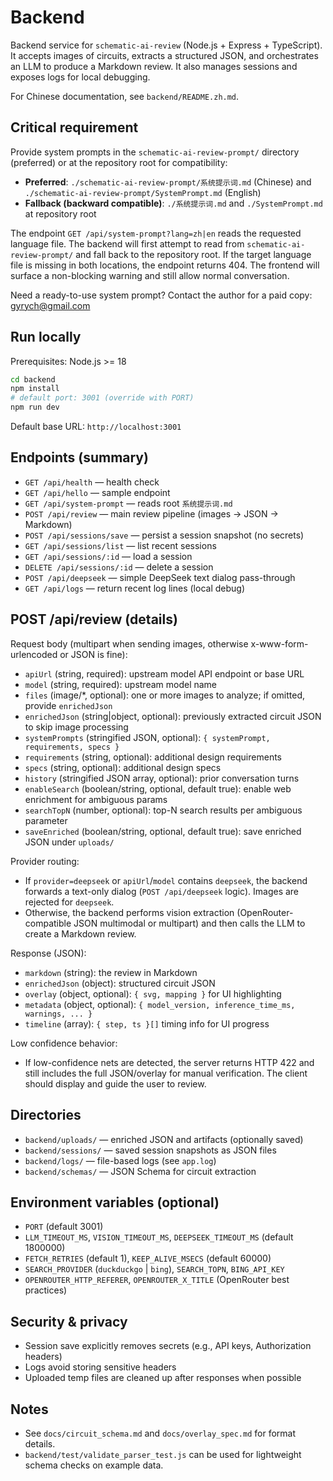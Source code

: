 # Backend

Backend service for `schematic-ai-review` (Node.js + Express + TypeScript). It accepts images of circuits, extracts a structured JSON, and orchestrates an LLM to produce a Markdown review. It also manages sessions and exposes logs for local debugging.

For Chinese documentation, see `backend/README.zh.md`.

## Critical requirement

Provide system prompts in the `schematic-ai-review-prompt/` directory (preferred) or at the repository root for compatibility:

- **Preferred**: `./schematic-ai-review-prompt/系统提示词.md` (Chinese) and `./schematic-ai-review-prompt/SystemPrompt.md` (English)
- **Fallback (backward compatible)**: `./系统提示词.md` and `./SystemPrompt.md` at repository root

The endpoint `GET /api/system-prompt?lang=zh|en` reads the requested language file. The backend will first attempt to read from `schematic-ai-review-prompt/` and fall back to the repository root. If the target language file is missing in both locations, the endpoint returns 404. The frontend will surface a non-blocking warning and still allow normal conversation.

Need a ready-to-use system prompt? Contact the author for a paid copy: gyrych@gmail.com

## Run locally

Prerequisites: Node.js >= 18

```bash
cd backend
npm install
# default port: 3001 (override with PORT)
npm run dev
```

Default base URL: `http://localhost:3001`

## Endpoints (summary)

- `GET /api/health` — health check
- `GET /api/hello` — sample endpoint
- `GET /api/system-prompt` — reads root `系统提示词.md`
- `POST /api/review` — main review pipeline (images → JSON → Markdown)
- `POST /api/sessions/save` — persist a session snapshot (no secrets)
- `GET /api/sessions/list` — list recent sessions
- `GET /api/sessions/:id` — load a session
- `DELETE /api/sessions/:id` — delete a session
- `POST /api/deepseek` — simple DeepSeek text dialog pass-through
- `GET /api/logs` — return recent log lines (local debug)

## POST /api/review (details)

Request body (multipart when sending images, otherwise x-www-form-urlencoded or JSON is fine):

- `apiUrl` (string, required): upstream model API endpoint or base URL
- `model` (string, required): upstream model name
- `files` (image/*, optional): one or more images to analyze; if omitted, provide `enrichedJson`
- `enrichedJson` (string|object, optional): previously extracted circuit JSON to skip image processing
- `systemPrompts` (stringified JSON, optional): `{ systemPrompt, requirements, specs }`
- `requirements` (string, optional): additional design requirements
- `specs` (string, optional): additional design specs
- `history` (stringified JSON array, optional): prior conversation turns
- `enableSearch` (boolean/string, optional, default true): enable web enrichment for ambiguous params
- `searchTopN` (number, optional): top-N search results per ambiguous parameter
- `saveEnriched` (boolean/string, optional, default true): save enriched JSON under `uploads/`

Provider routing:

- If `provider=deepseek` or `apiUrl`/`model` contains `deepseek`, the backend forwards a text-only dialog (`POST /api/deepseek` logic). Images are rejected for `deepseek`.
- Otherwise, the backend performs vision extraction (OpenRouter-compatible JSON multimodal or multipart) and then calls the LLM to create a Markdown review.

Response (JSON):

- `markdown` (string): the review in Markdown
- `enrichedJson` (object): structured circuit JSON
- `overlay` (object, optional): `{ svg, mapping }` for UI highlighting
- `metadata` (object, optional): `{ model_version, inference_time_ms, warnings, ... }`
- `timeline` (array): `{ step, ts }[]` timing info for UI progress

Low confidence behavior:

- If low-confidence nets are detected, the server returns HTTP 422 and still includes the full JSON/overlay for manual verification. The client should display and guide the user to review.

## Directories

- `backend/uploads/` — enriched JSON and artifacts (optionally saved)
- `backend/sessions/` — saved session snapshots as JSON files
- `backend/logs/` — file-based logs (see `app.log`)
- `backend/schemas/` — JSON Schema for circuit extraction

## Environment variables (optional)

- `PORT` (default 3001)
- `LLM_TIMEOUT_MS`, `VISION_TIMEOUT_MS`, `DEEPSEEK_TIMEOUT_MS` (default 1800000)
- `FETCH_RETRIES` (default 1), `KEEP_ALIVE_MSECS` (default 60000)
- `SEARCH_PROVIDER` (`duckduckgo` | `bing`), `SEARCH_TOPN`, `BING_API_KEY`
- `OPENROUTER_HTTP_REFERER`, `OPENROUTER_X_TITLE` (OpenRouter best practices)

## Security & privacy

- Session save explicitly removes secrets (e.g., API keys, Authorization headers)
- Logs avoid storing sensitive headers
- Uploaded temp files are cleaned up after responses when possible

## Notes

- See `docs/circuit_schema.md` and `docs/overlay_spec.md` for format details.
- `backend/test/validate_parser_test.js` can be used for lightweight schema checks on example data.

